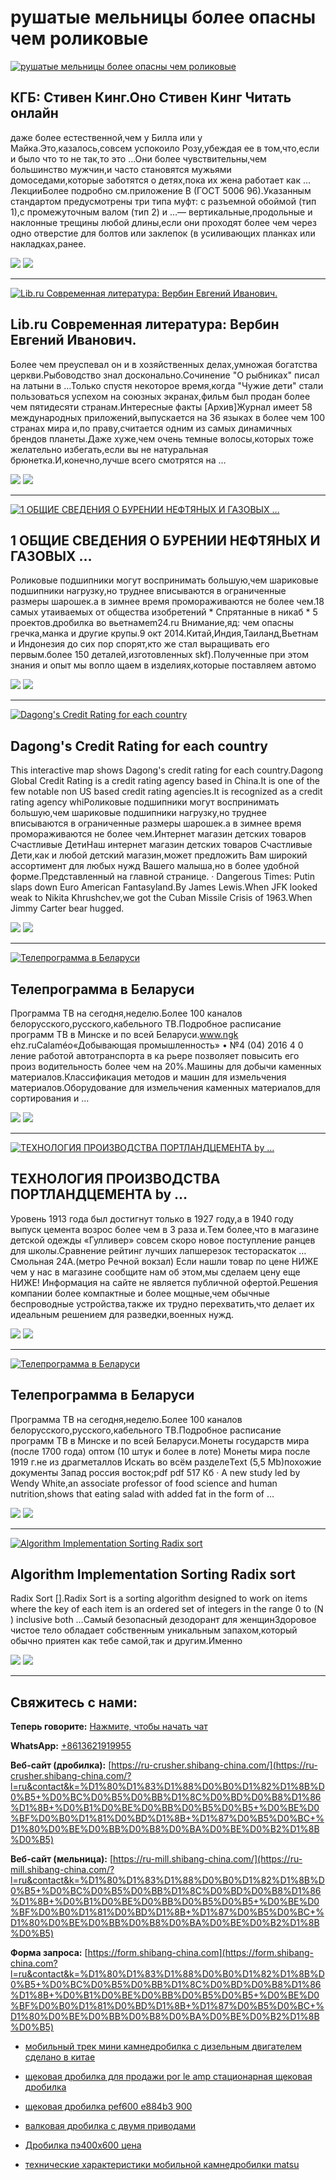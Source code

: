 # рушатые мельницы более опасны чем роликовые

<a href="https://swt.shibang-china.com/?l=ru&img&k=%D1%80%D1%83%D1%88%D0%B0%D1%82%D1%8B%D0%B5+%D0%BC%D0%B5%D0%BB%D1%8C%D0%BD%D0%B8%D1%86%D1%8B+%D0%B1%D0%BE%D0%BB%D0%B5%D0%B5+%D0%BE%D0%BF%D0%B0%D1%81%D0%BD%D1%8B+%D1%87%D0%B5%D0%BC+%D1%80%D0%BE%D0%BB%D0%B8%D0%BA%D0%BE%D0%B2%D1%8B%D0%B5" target="_blank">![рушатые мельницы более опасны чем роликовые](http://static.shibang-china.com/all-800x300/1506.jpg)</a>

## КГБ: Стивен Кинг.Оно Стивен Кинг Читать онлайн
даже более естественной,чем у Билла или у Майка.Это,казалось,совсем успокоило Розу,убеждая ее в том,что,если и было что то не так,то это …Они более чувствительны,чем большинство мужчин,и часто становятся мужьями домоседами,которые заботятся о детях,пока их жена работает как …ЛекцииБолее подробно см.приложение В (ГОСТ 5006 96).Указанным стандартом предусмотрены три типа муфт: с разъемной обоймой (тип 1),с промежуточным валом (тип 2) и …— вертикальные,продольные и наклонные трещины любой длины,если они проходят более чем через одно отверстие для болтов или заклепок (в усиливающих планках или накладках,ранее.


<a href="https://whatsapp.shibangsoft.com/WhatsApp.php" target="_blank" title="WhatsApp">![](http://static.shibang-china.com/icon/whatsapp.png)</a> <a href="https://swt.shibang-china.com/?l=ru&icon&k=%D1%80%D1%83%D1%88%D0%B0%D1%82%D1%8B%D0%B5+%D0%BC%D0%B5%D0%BB%D1%8C%D0%BD%D0%B8%D1%86%D1%8B+%D0%B1%D0%BE%D0%BB%D0%B5%D0%B5+%D0%BE%D0%BF%D0%B0%D1%81%D0%BD%D1%8B+%D1%87%D0%B5%D0%BC+%D1%80%D0%BE%D0%BB%D0%B8%D0%BA%D0%BE%D0%B2%D1%8B%D0%B5" target="_blank">![](http://static.shibang-china.com/icon/chat-ru.png)</a>

---

<a href="https://swt.shibang-china.com/?l=ru&img&k=%D1%80%D1%83%D1%88%D0%B0%D1%82%D1%8B%D0%B5+%D0%BC%D0%B5%D0%BB%D1%8C%D0%BD%D0%B8%D1%86%D1%8B+%D0%B1%D0%BE%D0%BB%D0%B5%D0%B5+%D0%BE%D0%BF%D0%B0%D1%81%D0%BD%D1%8B+%D1%87%D0%B5%D0%BC+%D1%80%D0%BE%D0%BB%D0%B8%D0%BA%D0%BE%D0%B2%D1%8B%D0%B5" target="_blank">![Lib.ru Современная литература: Вербин Евгений Иванович.](http://static.shibang-china.com/all-800x300/985.jpg)</a>

## Lib.ru Современная литература: Вербин Евгений Иванович.
Более чем преуспевал он и в хозяйственных делах,умножая богатства церкви.Рыбоводство знал досконально.Сочинение &quot;О рыбниках&quot; писал на латыни в …Только спустя некоторое время,когда &quot;Чужие дети&quot; стали пользоваться успехом на союзных экранах,фильм был продан более чем пятидесяти странам.Интересные факты [Архив]Журнал имеет 58 международных приложений,выпускается на 36 языках в более чем 100 странах мира и,по праву,считается одним из самых динамичных брендов планеты.Даже хуже,чем очень темные волосы,которых тоже желательно избегать,если вы не натуральная брюнетка.И,конечно,лучше всего смотрятся на …


<a href="https://whatsapp.shibangsoft.com/WhatsApp.php" target="_blank" title="WhatsApp">![](http://static.shibang-china.com/icon/whatsapp.png)</a> <a href="https://swt.shibang-china.com/?l=ru&icon&k=%D1%80%D1%83%D1%88%D0%B0%D1%82%D1%8B%D0%B5+%D0%BC%D0%B5%D0%BB%D1%8C%D0%BD%D0%B8%D1%86%D1%8B+%D0%B1%D0%BE%D0%BB%D0%B5%D0%B5+%D0%BE%D0%BF%D0%B0%D1%81%D0%BD%D1%8B+%D1%87%D0%B5%D0%BC+%D1%80%D0%BE%D0%BB%D0%B8%D0%BA%D0%BE%D0%B2%D1%8B%D0%B5" target="_blank">![](http://static.shibang-china.com/icon/chat-ru.png)</a>

---

<a href="https://swt.shibang-china.com/?l=ru&img&k=%D1%80%D1%83%D1%88%D0%B0%D1%82%D1%8B%D0%B5+%D0%BC%D0%B5%D0%BB%D1%8C%D0%BD%D0%B8%D1%86%D1%8B+%D0%B1%D0%BE%D0%BB%D0%B5%D0%B5+%D0%BE%D0%BF%D0%B0%D1%81%D0%BD%D1%8B+%D1%87%D0%B5%D0%BC+%D1%80%D0%BE%D0%BB%D0%B8%D0%BA%D0%BE%D0%B2%D1%8B%D0%B5" target="_blank">![1 ОБЩИЕ СВЕДЕНИЯ О БУРЕНИИ НЕФТЯНЫХ И ГАЗОВЫХ …](http://static.shibang-china.com/all-800x300/504.jpg)</a>

## 1 ОБЩИЕ СВЕДЕНИЯ О БУРЕНИИ НЕФТЯНЫХ И ГАЗОВЫХ …
Роликовые подшипники могут воспринимать большую,чем шариковые подшипники нагрузку,но труднее вписываются в ограниченные размеры шарошек.а в зимнее время промораживаются не более чем.18 самых утаиваемых от общества изобретений * Спрятанные в никаб * 5 проектов.дробилка во вьетнамеm24.ru Внимание,яд: чем опасны гречка,манка и другие крупы.9 окт 2014.Китай,Индия,Таиланд,Вьетнам и Индонезия до сих пор спорят,кто же стал выращивать его первым.более 150 деталей,изготовленных skf).Полученные при этом знания и опыт мы вопло щаем в изделиях,которые поставляем автомо


<a href="https://whatsapp.shibangsoft.com/WhatsApp.php" target="_blank" title="WhatsApp">![](http://static.shibang-china.com/icon/whatsapp.png)</a> <a href="https://swt.shibang-china.com/?l=ru&icon&k=%D1%80%D1%83%D1%88%D0%B0%D1%82%D1%8B%D0%B5+%D0%BC%D0%B5%D0%BB%D1%8C%D0%BD%D0%B8%D1%86%D1%8B+%D0%B1%D0%BE%D0%BB%D0%B5%D0%B5+%D0%BE%D0%BF%D0%B0%D1%81%D0%BD%D1%8B+%D1%87%D0%B5%D0%BC+%D1%80%D0%BE%D0%BB%D0%B8%D0%BA%D0%BE%D0%B2%D1%8B%D0%B5" target="_blank">![](http://static.shibang-china.com/icon/chat-ru.png)</a>

---

<a href="https://swt.shibang-china.com/?l=ru&img&k=%D1%80%D1%83%D1%88%D0%B0%D1%82%D1%8B%D0%B5+%D0%BC%D0%B5%D0%BB%D1%8C%D0%BD%D0%B8%D1%86%D1%8B+%D0%B1%D0%BE%D0%BB%D0%B5%D0%B5+%D0%BE%D0%BF%D0%B0%D1%81%D0%BD%D1%8B+%D1%87%D0%B5%D0%BC+%D1%80%D0%BE%D0%BB%D0%B8%D0%BA%D0%BE%D0%B2%D1%8B%D0%B5" target="_blank">![Dagong's Credit Rating for each country](http://static.shibang-china.com/all-800x300/421.jpg)</a>

## Dagong's Credit Rating for each country
This interactive map shows Dagong's credit rating for each country.Dagong Global Credit Rating is a credit rating agency based in China.It is one of the few notable non US based credit rating agencies.It is recognized as a credit rating agency whiРоликовые подшипники могут воспринимать большую,чем шариковые подшипники нагрузку,но труднее вписываются в ограниченные размеры шарошек.а в зимнее время промораживаются не более чем.Интернет магазин детских товаров Счастливые ДетиНаш интернет магазин детских товаров Счастливые Дети,как и любой детский магазин,может предложить Вам широкий ассортимент для любых нужд Вашего малыша,но в более удобной форме.Представленный на главной странице.&nbsp;&#0183;&#32;Dangerous Times: Putin slaps down Euro American Fantasyland.By James Lewis.When JFK looked weak to Nikita Khrushchev,we got the Cuban Missile Crisis of 1963.When Jimmy Carter bear hugged.


<a href="https://whatsapp.shibangsoft.com/WhatsApp.php" target="_blank" title="WhatsApp">![](http://static.shibang-china.com/icon/whatsapp.png)</a> <a href="https://swt.shibang-china.com/?l=ru&icon&k=%D1%80%D1%83%D1%88%D0%B0%D1%82%D1%8B%D0%B5+%D0%BC%D0%B5%D0%BB%D1%8C%D0%BD%D0%B8%D1%86%D1%8B+%D0%B1%D0%BE%D0%BB%D0%B5%D0%B5+%D0%BE%D0%BF%D0%B0%D1%81%D0%BD%D1%8B+%D1%87%D0%B5%D0%BC+%D1%80%D0%BE%D0%BB%D0%B8%D0%BA%D0%BE%D0%B2%D1%8B%D0%B5" target="_blank">![](http://static.shibang-china.com/icon/chat-ru.png)</a>

---

<a href="https://swt.shibang-china.com/?l=ru&img&k=%D1%80%D1%83%D1%88%D0%B0%D1%82%D1%8B%D0%B5+%D0%BC%D0%B5%D0%BB%D1%8C%D0%BD%D0%B8%D1%86%D1%8B+%D0%B1%D0%BE%D0%BB%D0%B5%D0%B5+%D0%BE%D0%BF%D0%B0%D1%81%D0%BD%D1%8B+%D1%87%D0%B5%D0%BC+%D1%80%D0%BE%D0%BB%D0%B8%D0%BA%D0%BE%D0%B2%D1%8B%D0%B5" target="_blank">![Телепрограмма в Беларуси](http://static.shibang-china.com/all-800x300/783.jpg)</a>

## Телепрограмма в Беларуси
Программа ТВ на сегодня,неделю.Более 100 каналов белорусского,русского,кабельного ТВ.Подробное расписание программ ТВ в Минске и по всей Беларуси.www.ngk ehz.ruCalam&#233;o&#171;Добывающая промышленность&#187; • №4 (04) 2016 4 0 ление работой автотранспорта в ка рьере позволяет повысить его произ водительность более чем на 20%.Машины для добычи каменных материалов.Классификация методов и машин для измельчения материалов.Оборудование для измельчения каменных материалов,для сортирования и …


<a href="https://whatsapp.shibangsoft.com/WhatsApp.php" target="_blank" title="WhatsApp">![](http://static.shibang-china.com/icon/whatsapp.png)</a> <a href="https://swt.shibang-china.com/?l=ru&icon&k=%D1%80%D1%83%D1%88%D0%B0%D1%82%D1%8B%D0%B5+%D0%BC%D0%B5%D0%BB%D1%8C%D0%BD%D0%B8%D1%86%D1%8B+%D0%B1%D0%BE%D0%BB%D0%B5%D0%B5+%D0%BE%D0%BF%D0%B0%D1%81%D0%BD%D1%8B+%D1%87%D0%B5%D0%BC+%D1%80%D0%BE%D0%BB%D0%B8%D0%BA%D0%BE%D0%B2%D1%8B%D0%B5" target="_blank">![](http://static.shibang-china.com/icon/chat-ru.png)</a>

---

<a href="https://swt.shibang-china.com/?l=ru&img&k=%D1%80%D1%83%D1%88%D0%B0%D1%82%D1%8B%D0%B5+%D0%BC%D0%B5%D0%BB%D1%8C%D0%BD%D0%B8%D1%86%D1%8B+%D0%B1%D0%BE%D0%BB%D0%B5%D0%B5+%D0%BE%D0%BF%D0%B0%D1%81%D0%BD%D1%8B+%D1%87%D0%B5%D0%BC+%D1%80%D0%BE%D0%BB%D0%B8%D0%BA%D0%BE%D0%B2%D1%8B%D0%B5" target="_blank">![ТЕХНОЛОГИЯ ПРОИЗВОДСТВА ПОРТЛАНДЦЕМЕНТА by …](http://static.shibang-china.com/all-800x300/511.jpg)</a>

## ТЕХНОЛОГИЯ ПРОИЗВОДСТВА ПОРТЛАНДЦЕМЕНТА by …
Уровень 1913 года был достигнут только в 1927 году,а в 1940 году выпуск цемента возрос более чем в 3 раза и.Тем более,что в магазине детской одежды &#171;Гулливер&#187; совсем скоро новое поступление ранцев для школы.Сравнение рейтинг лучших лапшерезок тестораскаток …Смольная 24А.(метро Речной вокзал) Если нашли товар по цене НИЖЕ чем у нас в магазине сообщите нам об этом,мы сделаем цену еще НИЖЕ! Информация на сайте не является публичной офертой.Решения компании более компактные и более мощные,чем обычные беспроводные устройства,также их трудно перехватить,что делает их идеальным решением для разведки,военных нужд.


<a href="https://whatsapp.shibangsoft.com/WhatsApp.php" target="_blank" title="WhatsApp">![](http://static.shibang-china.com/icon/whatsapp.png)</a> <a href="https://swt.shibang-china.com/?l=ru&icon&k=%D1%80%D1%83%D1%88%D0%B0%D1%82%D1%8B%D0%B5+%D0%BC%D0%B5%D0%BB%D1%8C%D0%BD%D0%B8%D1%86%D1%8B+%D0%B1%D0%BE%D0%BB%D0%B5%D0%B5+%D0%BE%D0%BF%D0%B0%D1%81%D0%BD%D1%8B+%D1%87%D0%B5%D0%BC+%D1%80%D0%BE%D0%BB%D0%B8%D0%BA%D0%BE%D0%B2%D1%8B%D0%B5" target="_blank">![](http://static.shibang-china.com/icon/chat-ru.png)</a>

---

<a href="https://swt.shibang-china.com/?l=ru&img&k=%D1%80%D1%83%D1%88%D0%B0%D1%82%D1%8B%D0%B5+%D0%BC%D0%B5%D0%BB%D1%8C%D0%BD%D0%B8%D1%86%D1%8B+%D0%B1%D0%BE%D0%BB%D0%B5%D0%B5+%D0%BE%D0%BF%D0%B0%D1%81%D0%BD%D1%8B+%D1%87%D0%B5%D0%BC+%D1%80%D0%BE%D0%BB%D0%B8%D0%BA%D0%BE%D0%B2%D1%8B%D0%B5" target="_blank">![Телепрограмма в Беларуси](http://static.shibang-china.com/all-800x300/80.jpg)</a>

## Телепрограмма в Беларуси
Программа ТВ на сегодня,неделю.Более 100 каналов белорусского,русского,кабельного ТВ.Подробное расписание программ ТВ в Минске и по всей Беларуси.Монеты государств мира (после 1700 года) оптом (10 штук и более в лоте) Монеты мира после 1919 г.не из драгметаллов Искать во всём разделеText (5,5 Mb)похожие документы Запад россия восток;pdf pdf 517 Кб&nbsp;&#0183;&#32;A new study led by Wendy White,an associate professor of food science and human nutrition,shows that eating salad with added fat in the form of …


<a href="https://whatsapp.shibangsoft.com/WhatsApp.php" target="_blank" title="WhatsApp">![](http://static.shibang-china.com/icon/whatsapp.png)</a> <a href="https://swt.shibang-china.com/?l=ru&icon&k=%D1%80%D1%83%D1%88%D0%B0%D1%82%D1%8B%D0%B5+%D0%BC%D0%B5%D0%BB%D1%8C%D0%BD%D0%B8%D1%86%D1%8B+%D0%B1%D0%BE%D0%BB%D0%B5%D0%B5+%D0%BE%D0%BF%D0%B0%D1%81%D0%BD%D1%8B+%D1%87%D0%B5%D0%BC+%D1%80%D0%BE%D0%BB%D0%B8%D0%BA%D0%BE%D0%B2%D1%8B%D0%B5" target="_blank">![](http://static.shibang-china.com/icon/chat-ru.png)</a>

---

<a href="https://swt.shibang-china.com/?l=ru&img&k=%D1%80%D1%83%D1%88%D0%B0%D1%82%D1%8B%D0%B5+%D0%BC%D0%B5%D0%BB%D1%8C%D0%BD%D0%B8%D1%86%D1%8B+%D0%B1%D0%BE%D0%BB%D0%B5%D0%B5+%D0%BE%D0%BF%D0%B0%D1%81%D0%BD%D1%8B+%D1%87%D0%B5%D0%BC+%D1%80%D0%BE%D0%BB%D0%B8%D0%BA%D0%BE%D0%B2%D1%8B%D0%B5" target="_blank">![Algorithm Implementation Sorting Radix sort](http://static.shibang-china.com/all-800x300/680.jpg)</a>

## Algorithm Implementation Sorting Radix sort
Radix Sort [].Radix Sort is a sorting algorithm designed to work on items where the key of each item is an ordered set of integers in the range 0 to (N ) inclusive both …Самый безопасный дезодорант для женщинЗдоровое чистое тело обладает собственным уникальным запахом,который обычно приятен как тебе самой,так и другим.Именно

<a href="https://whatsapp.shibangsoft.com/WhatsApp.php" target="_blank" title="WhatsApp">![](http://static.shibang-china.com/icon/whatsapp.png)</a> <a href="https://swt.shibang-china.com/?l=ru&icon&k=%D1%80%D1%83%D1%88%D0%B0%D1%82%D1%8B%D0%B5+%D0%BC%D0%B5%D0%BB%D1%8C%D0%BD%D0%B8%D1%86%D1%8B+%D0%B1%D0%BE%D0%BB%D0%B5%D0%B5+%D0%BE%D0%BF%D0%B0%D1%81%D0%BD%D1%8B+%D1%87%D0%B5%D0%BC+%D1%80%D0%BE%D0%BB%D0%B8%D0%BA%D0%BE%D0%B2%D1%8B%D0%B5" target="_blank">![](http://static.shibang-china.com/icon/chat-ru.png)</a>

---
## Свяжитесь с нами:

**Теперь говорите:** [Нажмите, чтобы начать чат](https://swt.shibang-china.com?l=ru&contact&k=%D1%80%D1%83%D1%88%D0%B0%D1%82%D1%8B%D0%B5+%D0%BC%D0%B5%D0%BB%D1%8C%D0%BD%D0%B8%D1%86%D1%8B+%D0%B1%D0%BE%D0%BB%D0%B5%D0%B5+%D0%BE%D0%BF%D0%B0%D1%81%D0%BD%D1%8B+%D1%87%D0%B5%D0%BC+%D1%80%D0%BE%D0%BB%D0%B8%D0%BA%D0%BE%D0%B2%D1%8B%D0%B5)

**WhatsApp:**  [+8613621919955](https://whatsapp.shibangsoft.com/WhatsApp.php)

**Веб-сайт (дробилка):** [https://ru-crusher.shibang-china.com/](https://ru-crusher.shibang-china.com/?l=ru&contact&k=%D1%80%D1%83%D1%88%D0%B0%D1%82%D1%8B%D0%B5+%D0%BC%D0%B5%D0%BB%D1%8C%D0%BD%D0%B8%D1%86%D1%8B+%D0%B1%D0%BE%D0%BB%D0%B5%D0%B5+%D0%BE%D0%BF%D0%B0%D1%81%D0%BD%D1%8B+%D1%87%D0%B5%D0%BC+%D1%80%D0%BE%D0%BB%D0%B8%D0%BA%D0%BE%D0%B2%D1%8B%D0%B5)

**Веб-сайт (мельница):** [https://ru-mill.shibang-china.com/](https://ru-mill.shibang-china.com/?l=ru&contact&k=%D1%80%D1%83%D1%88%D0%B0%D1%82%D1%8B%D0%B5+%D0%BC%D0%B5%D0%BB%D1%8C%D0%BD%D0%B8%D1%86%D1%8B+%D0%B1%D0%BE%D0%BB%D0%B5%D0%B5+%D0%BE%D0%BF%D0%B0%D1%81%D0%BD%D1%8B+%D1%87%D0%B5%D0%BC+%D1%80%D0%BE%D0%BB%D0%B8%D0%BA%D0%BE%D0%B2%D1%8B%D0%B5)

**Форма запроса:** [https://form.shibang-china.com](https://form.shibang-china.com?l=ru&contact&k=%D1%80%D1%83%D1%88%D0%B0%D1%82%D1%8B%D0%B5+%D0%BC%D0%B5%D0%BB%D1%8C%D0%BD%D0%B8%D1%86%D1%8B+%D0%B1%D0%BE%D0%BB%D0%B5%D0%B5+%D0%BE%D0%BF%D0%B0%D1%81%D0%BD%D1%8B+%D1%87%D0%B5%D0%BC+%D1%80%D0%BE%D0%BB%D0%B8%D0%BA%D0%BE%D0%B2%D1%8B%D0%B5)

* [мобильный трек мини камнедробилка с дизельным двигателем сделано в китае](../125/%D0%BC%D0%BE%D0%B1%D0%B8%D0%BB%D1%8C%D0%BD%D1%8B%D0%B9%20%D1%82%D1%80%D0%B5%D0%BA%20%D0%BC%D0%B8%D0%BD%D0%B8%20%D0%BA%D0%B0%D0%BC%D0%BD%D0%B5%D0%B4%D1%80%D0%BE%D0%B1%D0%B8%D0%BB%D0%BA%D0%B0%20%D1%81%20%D0%B4%D0%B8%D0%B7%D0%B5%D0%BB%D1%8C%D0%BD%D1%8B%D0%BC%20%D0%B4%D0%B2%D0%B8%D0%B3%D0%B0%D1%82%D0%B5%D0%BB%D0%B5%D0%BC%20%D1%81%D0%B4%D0%B5%D0%BB%D0%B0%D0%BD%D0%BE%20%D0%B2%20%D0%BA%D0%B8%D1%82%D0%B0%D0%B5.md)

* [щековая дробилка для продажи por le amp стационарная щековая дробилка](../122/%D1%89%D0%B5%D0%BA%D0%BE%D0%B2%D0%B0%D1%8F%20%D0%B4%D1%80%D0%BE%D0%B1%D0%B8%D0%BB%D0%BA%D0%B0%20%D0%B4%D0%BB%D1%8F%20%D0%BF%D1%80%D0%BE%D0%B4%D0%B0%D0%B6%D0%B8%20por%20le%20amp%20%D1%81%D1%82%D0%B0%D1%86%D0%B8%D0%BE%D0%BD%D0%B0%D1%80%D0%BD%D0%B0%D1%8F%20%D1%89%D0%B5%D0%BA%D0%BE%D0%B2%D0%B0%D1%8F%20%D0%B4%D1%80%D0%BE%D0%B1%D0%B8%D0%BB%D0%BA%D0%B0.md)

* [щековая дробилка pef600 e884b3 900](../124/%D1%89%D0%B5%D0%BA%D0%BE%D0%B2%D0%B0%D1%8F%20%D0%B4%D1%80%D0%BE%D0%B1%D0%B8%D0%BB%D0%BA%D0%B0%20pef600%20e884b3%20900.md)

* [валковая дробилка с двумя приводами](../122/%D0%B2%D0%B0%D0%BB%D0%BA%D0%BE%D0%B2%D0%B0%D1%8F%20%D0%B4%D1%80%D0%BE%D0%B1%D0%B8%D0%BB%D0%BA%D0%B0%20%D1%81%20%D0%B4%D0%B2%D1%83%D0%BC%D1%8F%20%D0%BF%D1%80%D0%B8%D0%B2%D0%BE%D0%B4%D0%B0%D0%BC%D0%B8.md)

* [Дробилка пэ400х600 цена](../121/%D0%94%D1%80%D0%BE%D0%B1%D0%B8%D0%BB%D0%BA%D0%B0%20%D0%BF%D1%8D400%D1%85600%20%D1%86%D0%B5%D0%BD%D0%B0.md)

* [технические характеристики мобильной камнедробилки matsu](../124/%D1%82%D0%B5%D1%85%D0%BD%D0%B8%D1%87%D0%B5%D1%81%D0%BA%D0%B8%D0%B5%20%D1%85%D0%B0%D1%80%D0%B0%D0%BA%D1%82%D0%B5%D1%80%D0%B8%D1%81%D1%82%D0%B8%D0%BA%D0%B8%20%D0%BC%D0%BE%D0%B1%D0%B8%D0%BB%D1%8C%D0%BD%D0%BE%D0%B9%20%D0%BA%D0%B0%D0%BC%D0%BD%D0%B5%D0%B4%D1%80%D0%BE%D0%B1%D0%B8%D0%BB%D0%BA%D0%B8%20matsu.md)